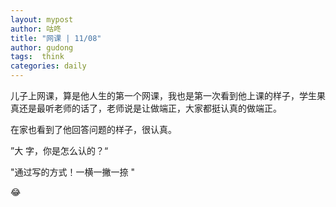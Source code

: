 ```yaml
---
layout: mypost
author: 咕咚
title: "网课 | 11/08"
author: gudong
tags:  think
categories: daily
---
```


儿子上网课，算是他人生的第一个网课，我也是第一次看到他上课的样子，学生果真还是最听老师的话了，老师说是让做端正，大家都挺认真的做端正。

在家也看到了他回答问题的样子，很认真。

”大 字，你是怎么认的？“

"通过写的方式！一横一撇一捺 "

😂

